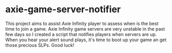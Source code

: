 # axie-game-server-notifier

This project aims to assist Axie Infinity player to assess when is the best time to join a game.
Axie Infinity game servers are very unstable in the past few days so I created a script that notifies players when servers are up.
When you hear your alert sound plays, it's time to boot up your game an get those precious SLPs.
Good luck!
